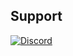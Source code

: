 ## Support
[![Discord](https://img.shields.io/badge/Discord-%237289DA.svg?style=for-the-badge&logo=discord&logoColor=white)](https://discord.gg/K9fQF3n9A3)
